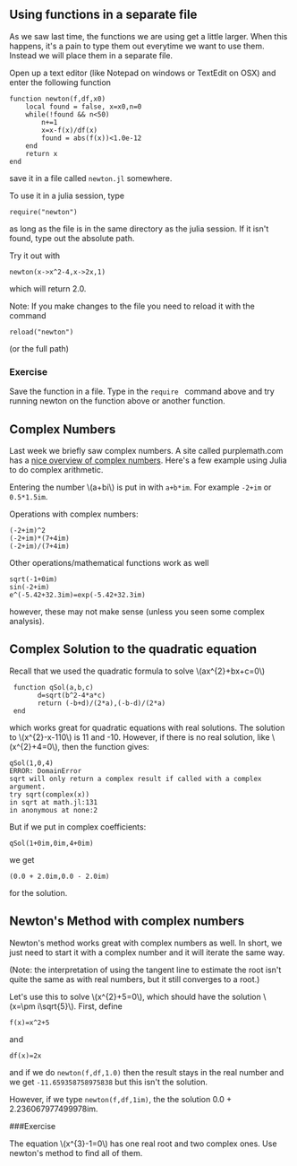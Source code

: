Using functions in a separate file
-----------

As we saw last time, the functions we are using get a little larger.  When this happens, it's a pain to type them out everytime we want to use them.  Instead we will place them in a separate file.

Open up a text editor (like Notepad on windows or TextEdit on OSX) and enter the following function
```
function newton(f,df,x0)
    local found = false, x=x0,n=0
    while(!found && n<50)
        n+=1
        x=x-f(x)/df(x)
        found = abs(f(x))<1.0e-12
    end
    return x
end
```

save it in a file called `newton.jl` somewhere.

To use it in a julia session, type
```
require("newton")
```

as long as the file is in the same directory as the julia session. If it isn't found, type out the absolute path.

Try it out with
```
newton(x->x^2-4,x->2x,1)
```

which will return 2.0.  

Note:  If you make changes to the file you need to reload it with the command
```
reload("newton")
```

(or the full path)

### Exercise

Save the function in a file.  Type in the `require ` command above and try running newton on the function above or another function.


Complex Numbers
-----------

Last week we briefly saw complex numbers. A site called purplemath.com has a [nice overview of complex numbers](http://www.purplemath.com/modules/complex.htm).  Here's a few example using Julia to do complex arithmetic.

Entering the number \\(a+bi\\) is put in with `a+b*im`.  For example `-2+im` or `0.5*1.5im`.

Operations with complex numbers:
```
(-2+im)^2
(-2+im)*(7+4im)
(-2+im)/(7+4im)
```

Other operations/mathematical functions work as well
```
sqrt(-1+0im)
sin(-2+im)
e^(-5.42+32.3im)=exp(-5.42+32.3im)
```

however, these may not make sense (unless you seen some complex analysis).


Complex Solution to the quadratic equation
---------

Recall that we used the quadratic formula to solve \\(ax^{2}+bx+c=0\\)

```
 function qSol(a,b,c)
       d=sqrt(b^2-4*a*c)
       return (-b+d)/(2*a),(-b-d)/(2*a)
 end
```

which works great for quadratic equations with real solutions.  The solution to \\(x^{2}-x-110\\) is 11 and -10.  However, if there is no real solution, like \\(x^{2}+4=0\\), then the function gives:

```
qSol(1,0,4)
ERROR: DomainError
sqrt will only return a complex result if called with a complex argument.
try sqrt(complex(x))
in sqrt at math.jl:131
in anonymous at none:2
```

But if we put in complex coefficients:
```
qSol(1+0im,0im,4+0im)
```

we get
```
(0.0 + 2.0im,0.0 - 2.0im)
```

for the solution.  


Newton's Method with complex numbers
-----

Newton's method works great with complex numbers as well.  In short, we just need to start it with a complex number and it will iterate the same way.  

(Note: the interpretation of using the tangent line to estimate the root isn't quite the same as with real numbers, but it still converges to a root.)


Let's use this to solve \\(x^{2}+5=0\\), which should have the solution \\(x=\pm i\sqrt{5}\\).  First, define
```
f(x)=x^2+5
```

and
```
df(x)=2x
```

and if we do `newton(f,df,1.0)` then the result stays in the real number and we get `-11.659358758975838` but this isn't the solution.

However, if we type `newton(f,df,1im)`, the the solution 0.0 + 2.236067977499978im.  

###Exercise

The equation \\(x^{3}-1=0\\) has one real root and two complex ones.  Use newton's method to find all of them.  

